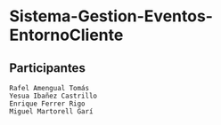 # Sistema-Gestion-Eventos-EntornoCliente

## Participantes

    Rafel Amengual Tomás
    Yesua Ibañez Castrillo
    Enrique Ferrer Rigo
    Miguel Martorell Garí



